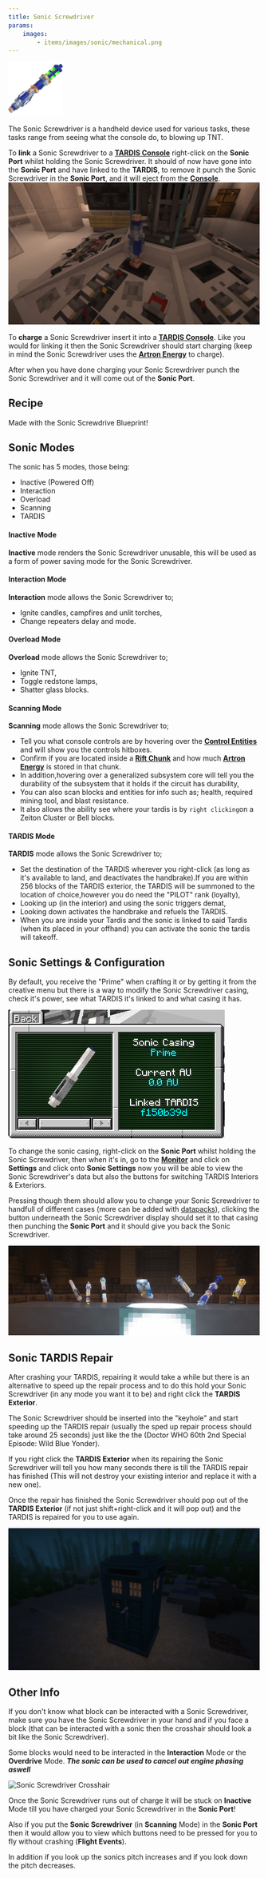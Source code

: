 ```yaml
---
title: Sonic Screwdriver
params:
    images:
        - items/images/sonic/mechanical.png
---
```


![Mechanical Sonic Screwdriver](images/sonic/mechanical.png)

The Sonic Screwdriver is a handheld device used for various tasks, these tasks range from seeing what the console do, to blowing up TNT.

To **link** a Sonic Screwdriver to a [**TARDIS Console**](../../blocks/console) right-click on the **Sonic Port** whilst holding the Sonic Screwdriver. It should of now have gone into the **Sonic Port** and have linked to the **TARDIS**, to remove it punch the Sonic Screwdriver in the **Sonic Port**, and it will eject from the [**Console**](../../blocks/console).
![Sonic in Sonic Port](images/sonic/in_port.png)

To **charge** a Sonic Screwdriver insert it into a [**TARDIS Console**](../../blocks/console). Like you would for linking it then the Sonic Screwdriver should start charging (keep in mind the Sonic Screwdriver uses the [**Artron Energy**](../../mechanics/artron) to charge). 

After when you have done charging your Sonic Screwdriver punch the Sonic Screwdriver and it will come out of the **Sonic Port**.

## Recipe
Made with the Sonic Screwdrive Blueprint!

## Sonic Modes

The sonic has 5 modes, those being:

- Inactive (Powered Off)
- Interaction
- Overload
- Scanning
- TARDIS

#### Inactive Mode
**Inactive** mode renders the Sonic Screwdriver unusable, this will be used as a form of power saving mode for the Sonic Screwdriver.

#### Interaction Mode
**Interaction** mode allows the Sonic Screwdriver to;
- Ignite candles, campfires and unlit torches,
- Change repeaters delay and mode.

#### Overload Mode
**Overload** mode allows the Sonic Screwdriver to;
- Ignite TNT,
- Toggle redstone lamps,
- Shatter glass blocks.


#### Scanning Mode
**Scanning** mode allows the Sonic Screwdriver to;
- Tell you what console controls are by hovering over the [**Control Entities**](../../blocks/console#how-do-i-use-a-tardis-console) and will show you the controls hitboxes. 
- Confirm if you are located inside a [**Rift Chunk**](../../mechanics/rift-chunks) and how much [**Artron Energy**](../../mechanics/artron) is stored in that chunk.
- In addition,hovering over a generalized subsystem core will tell you the durability of the subsystem that it holds if the circuit has durability,
- You can also scan blocks and entities for info such as; health, required mining tool, and blast resistance. 
- It also allows the ability see where your tardis is by `right clicking`on a Zeiton Cluster or Bell blocks. 

#### TARDIS Mode
**TARDIS** mode allows the Sonic Screwdriver to;
- Set the destination of the TARDIS wherever you right-click (as long as it's available to land, and deactivates the handbrake).If you are within 256 blocks of the TARDIS exterior, the TARDIS will be summoned to the location of choice,however you do need the "PILOT" rank (loyalty),
- Looking up (in the interior) and using the sonic triggers demat, 
- Looking down activates the handbrake and refuels the TARDIS.
- When you are inside your Tardis and the sonic is linked to said Tardis (when its placed in your offhand) you can activate the sonic the tardis will takeoff.

## Sonic Settings & Configuration
By default, you receive the "Prime" when crafting it or by getting it from the creative menu but there is a way to modify the Sonic Screwdriver casing, check it's power, see what TARDIS it's linked to and what casing it has.

![Sonic Settings Menu](images/sonic/sonic-settings.png)

To change the sonic casing, right-click on the **Sonic Port** whilst holding the Sonic Screwdriver, then when it's in, go to the [**Monitor**](../../blocks/monitor) and click on **Settings** and click onto **Sonic Settings** now you will be able to view the Sonic Screwdriver's data but also the buttons for switching TARDIS Interiors & Exteriors. 

Pressing though them should allow you to change your Sonic Screwdriver to handfull of different cases (more can be added with [datapacks](../../datapacks/sonics)), clicking the button underneath the Sonic Screwdriver display should set it to that casing then punching the **Sonic Port** and it should give you back the Sonic Screwdriver.

![Sonic Casings](images/sonic/casings.png)

## Sonic TARDIS Repair
After crashing your TARDIS, repairing it would take a while but there is an alternative to speed up the repair process and to do this hold your Sonic Screwdriver (in any mode you want it to be) and right click the **TARDIS Exterior**.

The Sonic Screwdriver should be inserted into the "keyhole" and start speeding up the TARDIS repair (usually the sped up repair process should take around 25 seconds) just like the the (Doctor WHO 60th 2nd Special Episode: Wild Blue Yonder).

If you right click the **TARDIS Exterior** when its repairing the Sonic Screwdriver will tell you how many seconds there is till the TARDIS repair has finished (This will not destroy your existing interior and replace it with a new one). 

Once the repair has finished the Sonic Screwdriver should pop out of the **TARDIS Exterior** (if not just shift+right-click and it will pop out) and the TARDIS is repaired for you to use again.

![TARDIS Repairing with Sonic Screwdriver](images/sonic/repairing.png)

## Other Info
If you don't know what block can be interacted with a Sonic Screwdriver, make sure you have the Sonic Screwdriver in your hand and if you face a block (that can be interacted with a sonic then the crosshair should look a bit like the Sonic Screwdriver).

Some blocks would need to be interacted in the **Interaction** Mode or the **Overdrive** Mode.
***The sonic can be used to cancel out engine phasing aswell***

![Sonic Screwdriver Crosshair](images/sonic/crosshair.png)

Once the Sonic Screwdriver runs out of charge it will be stuck on **Inactive** Mode till you have charged your Sonic Screwdriver in the **Sonic Port**!

Also if you put the **Sonic Screwdriver** (in **Scanning** Mode) in the **Sonic Port** then it would allow you to view which buttons need to be pressed for 
you to fly without crashing (**Flight Events**).

In addition if you look up the sonics pitch increases and if you look down the pitch decreases.
